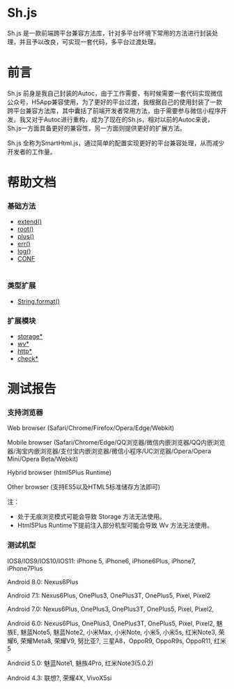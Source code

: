 # Sh.js

Sh.js 是一款前端跨平台兼容方法库，针对多平台环境下常用的方法进行封装处理，并且予以改良，可实现一套代码，多平台过渡处理。
  
 
# 前言
Sh.js 前身是我自己封装的Autoc，由于工作需要，有时候需要一套代码实现微信公众号，H5App兼容使用，为了更好的平台过渡，我根据自己的使用封装了一款跨平台兼容方法库，其中囊括了前端开发者常用方法，由于需要参与微信小程序开发，我又对于Autoc进行重构，成为了现在的Sh.js，相对以前的Autoc来说，Sh.js一方面具备更好的兼容性，另一方面则提供更好的扩展方法。

Sh.js 全称为SmartHtml.js，通过简单的配置实现更好的平台兼容处理，从而减少开发者的工作量。

# 帮助文档
  
### 基础方法
- [extend()](https://github.com/zionLZH/sh.js/blob/master/help/base.md#null--extendstring-name-function-constructor)  
- [root()](https://github.com/zionLZH/sh.js/blob/master/help/base.md#null--rootstring-name-function-func)  
- [plus()](https://github.com/zionLZH/sh.js/blob/master/help/base.md#null--plusfunction-func)  
- [err()](https://github.com/zionLZH/sh.js/blob/master/help/base.md#null--errstring-str)  
- [log()](https://github.com/zionLZH/sh.js/blob/master/help/base.md#null--logstring-str) 
- [CONF](https://github.com/zionLZH/sh.js/blob/master/help/base.md#object--conf)  
  
### 类型扩展
- [String.format()](https://github.com/zionLZH/sh.js/blob/master/help/String.md#stringformatstr1-str2-str3-)  
  
### 扩展模块
- [storage*](https://github.com/zionLZH/sh.js/blob/master/help/storage.md)  
- [wv*](https://github.com/zionLZH/sh.js/blob/master/help/wv.md)  
- [http*]()  
- [check*]()  
  
# 测试报告

### 支持浏览器
  
Web browser (Safari/Chrome/Firefox/Opera/Edge/Webkit)  

Mobile browser (Safari/Chrome/Edge/QQ浏览器/微信内嵌浏览器/QQ内嵌浏览器/淘宝内嵌浏览器/支付宝内嵌浏览器/微信小程序/UC浏览器/Opera/Opera Mini/Opera Beta/Webkit)  

Hybrid browser (html5Plus Runtime)  

Other browser (支持ES5以及HTML5标准储存方法即可)  


注：
- 处于无痕浏览模式可能会导致 Storage 方法无法使用。  
- Html5Plus Runtime下提前注入部分机型可能会导致 Wv 方法无法使用。  
  
  
### 测试机型
IOS8/IOS9/IOS10/IOS11: iPhone 5, iPhone6, iPhone6Plus, iPhone7,  iPhone7Plus

Android 8.0: Nexus6Plus

Android 7.1: Nexus6Plus, OnePlus3, OnePlus3T, OnePlus5, Pixel, Pixel2

Android 7.0: Nexus6Plus, OnePlus3, OnePlus3T, OnePlus5, Pixel, Pixel2,

Android 6.0: Nexus6Plus, OnePlus3, OnePlus3T, OnePlus5, Pixel, Pixel2, 魅族E, 魅蓝Note5, 魅蓝Note2, 小米Max, 小米Note, 小米5, 小米5s, 红米Note3, 荣耀6, 荣耀Meta8, 荣耀V9, 努比亚?, 三星A8，OppoR9, OppoR9s, OppoR11, 红米5

Android 5.0: 魅蓝Note1, 魅族4Pro, 红米Note3(5.0.2)

Android 4.3: 联想?, 荣耀4X, VivoX5si


